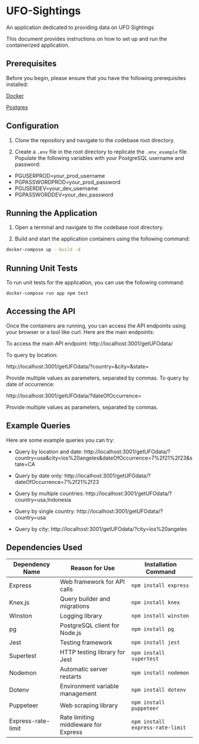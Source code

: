 # UFO-Sightings
An application dedicated to providing data on UFO Sightings

This document provides instructions on how to set up and run the containerized application. 

## Prerequisites
Before you begin, please ensure that you have the following prerequisites installed:

[Docker](https://docs.docker.com/desktop/install/windows-install/)

[Postgres](https://www.postgresql.org/download/)


## Configuration

1. Clone the repository and navigate to the codebase root directory.

2. Create a `.env` file in the root directory to replicate the `.env_example` file. Populate the following variables with your PostgreSQL username and password:

- PGUSERPROD=your_prod_username
- PGPASSWORDPROD=your_prod_password
- PGUSERDEV=your_dev_username
- PGPASSWORDDEV=your_dev_password


## Running the Application

1. Open a terminal and navigate to the codebase root directory.

2. Build and start the application containers using the following command:

```bash
docker-compose up --build -d
```

## Running Unit Tests
To run unit tests for the application, you can use the following command:

```docker-compose run app npm test```

## Accessing the API
Once the containers are running, you can access the API endpoints using your browser or a tool like curl. Here are the main endpoints:

To access the main API endpoint: http://localhost:3001/getUFOdata/

To query by location:

http://localhost:3001/getUFOdata/?country=&city=&state=

Provide multiple values as parameters, separated by commas.
To query by date of occurrence:

http://localhost:3001/getUFOdata/?dateOfOccurrence=

Provide multiple values as parameters, separated by commas.

## Example Queries
Here are some example queries you can try:

- Query by location and date:
http://localhost:3001/getUFOdata/?country=usa&city=los%20angeles&dateOfOccurrence=7%2f21%2f23&state=CA

- Query by date only:
http://localhost:3001/getUFOdata/?dateOfOccurrence=7%2f21%2f23

- Query by multiple countries:
http://localhost:3001/getUFOdata/?country=usa,Indonesia

- Query by single country:
http://localhost:3001/getUFOdata/?country=usa

- Query by city:
http://localhost:3001/getUFOdata/?city=los%20angeles


## Dependencies Used
| Dependency Name | Reason for Use                 | Installation Command     |
|-----------------|--------------------------------|--------------------------|
| Express         | Web framework for API calls    | `npm install express`    |
| Knex.js         | Query builder and migrations   | `npm install knex`       |
| Winston         | Logging library                | `npm install winston`    |
| pg              | PostgreSQL client for Node.js  | `npm install pg`         |
| Jest            | Testing framework              | `npm install jest` |
| Supertest       | HTTP testing library for Jest  | `npm install supertest` |
| Nodemon         | Automatic server restarts      | `npm install nodemon` |
| Dotenv          | Environment variable management| `npm install dotenv`     |
| Puppeteer          | Web scraping library| `npm install puppeteer`     |
| Express-rate-limit          | Rate limiting middleware for Express| `npm install express-rate-limit`     |
